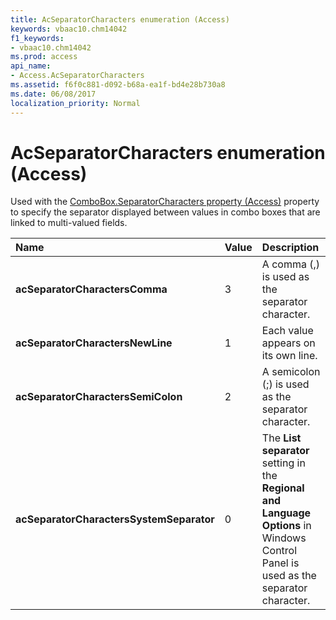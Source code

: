 ```yaml
---
title: AcSeparatorCharacters enumeration (Access)
keywords: vbaac10.chm14042
f1_keywords:
- vbaac10.chm14042
ms.prod: access
api_name:
- Access.AcSeparatorCharacters
ms.assetid: f6f0c881-d092-b68a-ea1f-bd4e28b730a8
ms.date: 06/08/2017
localization_priority: Normal
---
```



# AcSeparatorCharacters enumeration (Access)

Used with the [ComboBox.SeparatorCharacters property (Access)](Access.ComboBox.SeparatorCharacters.md) property to specify the separator displayed between values in combo boxes that are linked to multi-valued fields.



|Name|Value|Description|
|:-----|:-----|:-----|
|**acSeparatorCharactersComma**|3|A comma (,) is used as the separator character.|
|**acSeparatorCharactersNewLine**|1|Each value appears on its own line.|
|**acSeparatorCharactersSemiColon**|2|A semicolon (;) is used as the separator character.|
|**acSeparatorCharactersSystemSeparator**|0|The  **List separator** setting in the **Regional and Language Options** in Windows Control Panel is used as the separator character.|

